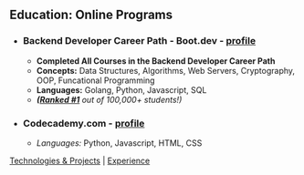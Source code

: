 ## Education: Online Programs
- ### Backend Developer Career Path - Boot.dev - [profile](https://www.boot.dev/u/afk)
  - __Completed All Courses in the Backend Developer Career Path__
  - __Concepts:__ Data Structures, Algorithms, Web Servers, Cryptography, OOP, Funcational Programming
  - __Languages:__ Golang, Python, Javascript, SQL
  - _**([Ranked #1](https://www.boot.dev/leaderboard)** out of 100,000+ students!)_
- ### Codecademy.com - [profile]()
  - _Languages:_ Python, Javascript, HTML, CSS

[Technologies & Projects](https://skovranek.github.io/) | [Experience](https://skovranek.github.io//experience.html)
